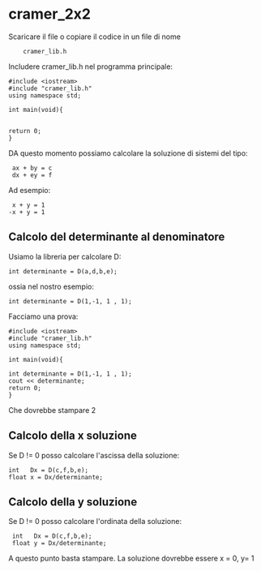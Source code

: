 # cramer_2x2

Scaricare il file o copiare il codice in un file di nome 

        cramer_lib.h 
        
Includere cramer_lib.h nel programma principale:

    #include <iostream>
    #include "cramer_lib.h"
    using namespace std;
    
    int main(void){
    
    
    return 0;
    }

DA questo momento possiamo calcolare la soluzione di sistemi del tipo:

     ax + by = c
     dx + ey = f

Ad esempio:

     x + y = 1
    -x + y = 1
  
## Calcolo del determinante al denominatore

    
Usiamo la libreria per calcolare D:

    int determinante = D(a,d,b,e); 
    
ossia nel nostro esempio:

    int determinante = D(1,-1, 1 , 1);
    
Facciamo una prova:

    #include <iostream>
    #include "cramer_lib.h"
    using namespace std;
    
    int main(void){
    
    int determinante = D(1,-1, 1 , 1);
    cout << determinante;
    return 0;
    }
    
Che dovrebbe stampare 2


## Calcolo della x soluzione 

Se D != 0 posso calcolare l'ascissa della soluzione:

    int   Dx = D(c,f,b,e);
    float x = Dx/determinante;



## Calcolo della y soluzione 

Se D != 0 posso calcolare l'ordinata della soluzione:

     int   Dx = D(c,f,b,e);
     float y = Dx/determinante;
     
A questo punto basta stampare. La soluzione dovrebbe essere x = 0, y= 1
     












    

 





